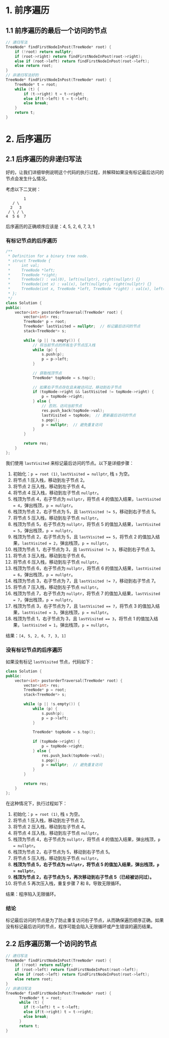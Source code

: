 # 1. 前序遍历
## 1.1 前序遍历的最后一个访问的节点

```cpp showlines=true
// 递归写法
TreeNode* findFirstNodeInPost(TreeNode* root) {
    if (!root) return nullptr;
    if (root->right) return findFirstNodeInPost(root->right);
    else if (root->left) return findFirstNodeInPost(root->left);
    else return root;
}
// 非递归写法好的
TreeNode* findFirstNodeInPost(TreeNode* root) {
    TreeNode* t = root;
    while (t) {
        if (t->right) t = t->right;
        else if(t->left) t = t->left;
        else break;
    }
    return t;
}
```
# 2. 后序遍历
## 2.1 后序遍历的非递归写法
好的，让我们详细举例说明这个代码的执行过程，并解释如果没有标记最后访问的节点会发生什么情况。

考虑以下二叉树：

```docker
		1
   / \
  2   3
 / \ / \
4  5 6  7
```

后序遍历的正确顺序应该是：4, 5, 2, 6, 7, 3, 1

### 有标记节点的后序遍历

```cpp
/**
 * Definition for a binary tree node.
 * struct TreeNode {
 *     int val;
 *     TreeNode *left;
 *     TreeNode *right;
 *     TreeNode() : val(0), left(nullptr), right(nullptr) {}
 *     TreeNode(int x) : val(x), left(nullptr), right(nullptr) {}
 *     TreeNode(int x, TreeNode *left, TreeNode *right) : val(x), left(left), right(right) {}
 * };
 */
class Solution {
public:
    vector<int> postorderTraversal(TreeNode* root) {
        vector<int> res;
        TreeNode* p = root;
        TreeNode* lastVisited = nullptr;  // 标记最后访问的节点
        stack<TreeNode*> s;
        
        while (p || !s.empty()) {
            // 将当前节点的所有左子节点压入栈
            while (p) {
                s.push(p);
                p = p->left;
            }
            
            // 获取栈顶节点
            TreeNode* topNode = s.top();
            
            // 如果右子节点存在且未被访问过，移动到右子节点
            if (topNode->right && lastVisited != topNode->right) {
                p = topNode->right;
            } else {
                // 否则，访问当前节点
                res.push_back(topNode->val);
                lastVisited = topNode;  // 更新最后访问的节点
                s.pop();
                p = nullptr;  // 避免重复访问
            }
        }
        
        return res;
    }
};

```


我们使用 `lastVisited` 来标记最后访问的节点。以下是详细步骤：

1. 初始化：`p = root (1)`, `lastVisited = nullptr`, 栈 `s` 为空。
2. 将节点 1 压入栈，移动到左子节点 2。
3. 将节点 2 压入栈，移动到左子节点 4。
4. 将节点 4 压入栈，移动到左子节点 `nullptr`。
5. 栈顶为节点 4，右子节点为 `nullptr`，将节点 4 的值加入结果，`lastVisited = 4`，弹出栈顶，`p = nullptr`。
6. 栈顶为节点 2，右子节点为 5，且 `lastVisited != 5`，移动到右子节点 5。
7. 将节点 5 压入栈，移动到左子节点 `nullptr`。
8. 栈顶为节点 5，右子节点为 `nullptr`，将节点 5 的值加入结果，`lastVisited = 5`，弹出栈顶，`p = nullptr`。
9. 栈顶为节点 2，右子节点为 5，且 `lastVisited == 5`，将节点 2 的值加入结果，`lastVisited = 2`，弹出栈顶，`p = nullptr`。
10. 栈顶为节点 1，右子节点为 3，且 `lastVisited != 3`，移动到右子节点 3。
11. 将节点 3 压入栈，移动到左子节点 6。
12. 将节点 6 压入栈，移动到左子节点 `nullptr`。
13. 栈顶为节点 6，右子节点为 `nullptr`，将节点 6 的值加入结果，`lastVisited = 6`，弹出栈顶，`p = nullptr`。
14. 栈顶为节点 3，右子节点为 7，且 `lastVisited != 7`，移动到右子节点 7。
15. 将节点 7 压入栈，移动到左子节点 `nullptr`。
16. 栈顶为节点 7，右子节点为 `nullptr`，将节点 7 的值加入结果，`lastVisited = 7`，弹出栈顶，`p = nullptr`。
17. 栈顶为节点 3，右子节点为 7，且 `lastVisited == 7`，将节点 3 的值加入结果，`lastVisited = 3`，弹出栈顶，`p = nullptr`。
18. 栈顶为节点 1，右子节点为 3，且 `lastVisited == 3`，将节点 1 的值加入结果，`lastVisited = 1`，弹出栈顶，`p = nullptr`。

结果：`[4, 5, 2, 6, 7, 3, 1]`

### 没有标记节点的后序遍历

如果没有标记 `lastVisited` 节点，代码如下：

```cpp
class Solution {
public:
    vector<int> postorderTraversal(TreeNode* root) {
        vector<int> res;
        TreeNode* p = root;
        stack<TreeNode*> s;
        
        while (p || !s.empty()) {
            while (p) {
                s.push(p);
                p = p->left;
            }
            
            TreeNode* topNode = s.top();
            
            if (topNode->right) {
                p = topNode->right;
            } else {
                res.push_back(topNode->val);
                s.pop();
                p = nullptr;  // 避免重复访问
            }
        }
        
        return res;
    }
};
```

在这种情况下，执行过程如下：

1. 初始化：`p = root (1)`, 栈 `s` 为空。
2. 将节点 1 压入栈，移动到左子节点 2。
3. 将节点 2 压入栈，移动到左子节点 4。
4. 将节点 4 压入栈，移动到左子节点 `nullptr`。
5. 栈顶为节点 4，右子节点为 `nullptr`，将节点 4 的值加入结果，弹出栈顶，`p = nullptr`。
6. 栈顶为节点 2，右子节点为 5，移动到右子节点 5。
7. 将节点 5 压入栈，移动到左子节点 `nullptr`。
8. **栈顶为节点 5，右子节点为 `nullptr`，将节点 5 的值加入结果，弹出栈顶，`p = nullptr`**。
9. **栈顶为节点 2，右子节点为 5，再次移动到右子节点 5（已经被访问过）。**
10. 将节点 5 再次压入栈，重复步骤 7 和 8，导致无限循环。

结果：程序陷入无限循环。

### 结论

标记最后访问的节点是为了防止重复访问右子节点，从而确保遍历顺序正确。如果没有标记最后访问的节点，程序可能会陷入无限循环或产生错误的遍历结果。

## 2.2 后序遍历第一个访问的节点

```cpp {1-10}
// 递归写法
TreeNode* findFirstNodeInPost(TreeNode* root) {
    if (!root) return nullptr;
    if (root->left) return findFirstNodeInPost(root->left);
    else if (root->left) return findFirstNodeInPost(root->left);
    else return root;
}
// 非递归写法
TreeNode* findFirstNodeInPost(TreeNode* root) {
	  TreeNode* t = root;
	  while (t) {
        if (t->left) t = t->left;
        else if(t->right) t = t->right;
        else break;
	  }
	  return t;
}
```